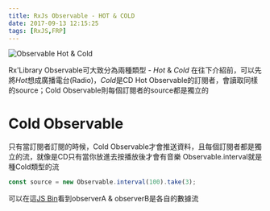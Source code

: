 ```yaml
---
title: RxJs Observable - HOT & COLD
date: 2017-09-13 12:15:25
tags: [RxJS,FRP]
---
```

![Observable Hot & Cold](https://image.slidesharecdn.com/untitled-150216041015-conversion-gate02/95/reactive-programming-with-rx-22-638.jpg?cb=1424081878 "截自Google Image")

Rx'Library Observable可大致分為兩種類型 - *Hot* & *Cold*
在往下介紹前，可以先將*Hot*想成廣播電台(Radio)，*Cold*是CD
Hot Observable的訂閱者，會讀取同樣的source；Cold Observable則每個訂閱者的source都是獨立的

# Cold Observable

只有當訂閱者訂閱的時候，Cold Observable才會推送資料，且每個訂閱者都是獨立的流，就像是CD只有當你放進去按播放後才會有音樂
Observable.interval就是種Cold類型的流

``` javascript
const source = new Observable.interval(100).take(3);
```

可以在這[JS Bin](https://jsbin.com/loqolobapu/1/edit?js,console)看到observerA & observerB是各自的數據流